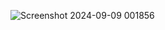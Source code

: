 ![Screenshot 2024-09-09 001856](https://github.com/user-attachments/assets/b745bb64-fb8c-473f-9fd7-5e56b2aea9f3)
